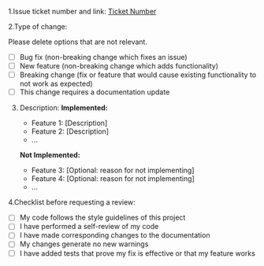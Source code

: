 1.Issue ticket number and link: [Ticket Number](https://e-commerce-001.atlassian.net/jira/software/projects/NASA/boards/1)

2.Type of change:

Please delete options that are not relevant.

- [ ] Bug fix (non-breaking change which fixes an issue)
- [ ] New feature (non-breaking change which adds functionality)
- [ ] Breaking change (fix or feature that would cause existing functionality to not work as expected)
- [ ] This change requires a documentation update

3. Description:
   **Implemented:**

   - Feature 1: [Description]
   - Feature 2: [Description]
   - ...

   **Not Implemented:**

   - Feature 3: [Optional: reason for not implementing]
   - Feature 4: [Optional: reason for not implementing]
   - ...

4.Checklist before requesting a review:

- [ ] My code follows the style guidelines of this project
- [ ] I have performed a self-review of my code
- [ ] I have made corresponding changes to the documentation
- [ ] My changes generate no new warnings
- [ ] I have added tests that prove my fix is effective or that my feature works
